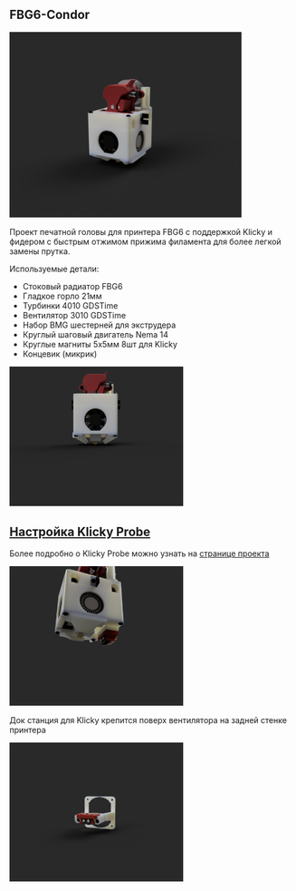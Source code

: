 ## FBG6-Condor

<img src="./PIC/pic1.png" alt="pic1" style="zoom:40%;" />

Проект печатной головы для принтера FBG6 с поддержкой Klicky и фидером с быстрым отжимом прижима филамента для более легкой замены прутка.

Используемые детали:
- Стоковый радиатор FBG6
- Гладкое горло 21мм
- Турбинки 4010 GDSTime
- Вентилятор 3010 GDSTime
- Набор BMG шестерней для экструдера
- Круглый шаговый двигатель Nema 14 
- Круглые магниты 5х5мм 8шт для Klicky
- Концевик (микрик)

<img src="./PIC/pic2.png" alt="pic2" style="zoom:30%;" />

## [Настройка Klicky Probe](https://github.com/Chiffa-C3/FBG6-Condor/tree/main/Klicky)

Более подробно о Klicky Probe можно узнать на [странице проекта](https://github.com/jlas1/Klicky-Probe/tree/main)

<img src="./PIC/pic5.png" alt="pic5" style="zoom:30%;" />

Док станция для Klicky крепится поверх вентилятора на задней стенке принтера

<img src="./PIC/pic6.png" alt="pic1" style="zoom:30%;" />